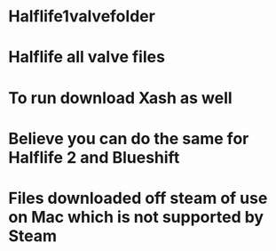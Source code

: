 # Halflife1valvefolder
# Halflife all valve files
# To run download Xash as well 
# Believe you can do the same for Halflife 2 and Blueshift
# Files downloaded off steam of use on Mac which is not supported by Steam
